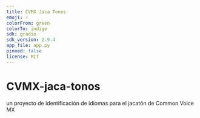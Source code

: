 ```yaml
---
title: CVMX Jaca Tonos
emoji: ⚡
colorFrom: green
colorTo: indigo
sdk: gradio
sdk_version: 2.9.4
app_file: app.py
pinned: false
license: MIT
---
```



# CVMX-jaca-tonos
un proyecto de identificación de idiomas para el jacatón de Common Voice MX
